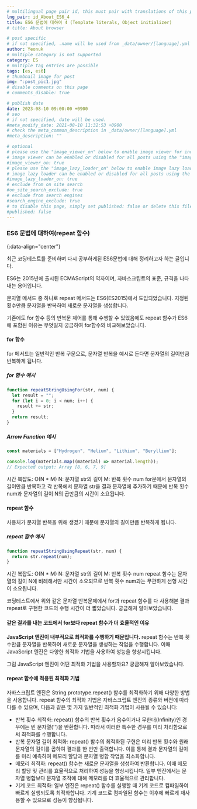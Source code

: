 ```yaml
---
# multilingual page pair id, this must pair with translations of this page. (This name must be unique)
lng_pair: id_About_ES6_4
title: ES6 문법에 대하여 4 (Template literals, Object initializer)
# title: About browser

# post specific
# if not specified, .name will be used from _data/owner/[language].yml
author: Yeonuk
# multiple category is not supported
category: ES
# multiple tag entries are possible
tags: [es, es6]
# thumbnail image for post
img: ":post_pic1.jpg"
# disable comments on this page
# comments_disable: true

# publish date
date: 2023-08-10 09:00:00 +0900
# seo
# if not specified, date will be used.
#meta_modify_date: 2021-08-10 11:32:53 +0900
# check the meta_common_description in _data/owner/[language].yml
#meta_description: ""

# optional
# please use the "image_viewer_on" below to enable image viewer for individual pages or posts (_posts/ or [language]/_posts folders).
# image viewer can be enabled or disabled for all posts using the "image_viewer_posts: true" setting in _data/conf/main.yml.
#image_viewer_on: true
# please use the "image_lazy_loader_on" below to enable image lazy loader for individual pages or posts (_posts/ or [language]/_posts folders).
# image lazy loader can be enabled or disabled for all posts using the "image_lazy_loader_posts: true" setting in _data/conf/main.yml.
#image_lazy_loader_on: true
# exclude from on site search
#on_site_search_exclude: true
# exclude from search engines
#search_engine_exclude: true
# to disable this page, simply set published: false or delete this file
#published: false
---
```


<!-- outline-start -->

### ES6 문법에 대하여(repeat 함수)

{:data-align="center"}

<!-- outline-end -->

최근 코딩테스트를 준비하며 다시 공부하게된 ES6문법에 대해 정리하고자 하는 글입니다.

ES6는 2015년에 출시된 ECMAScript의 약자이며, 자바스크립트의 표준, 규격을 나타내는 용어입니다.

문자열 메서드 중 하나로 repeat 메서드는 ES6(ES2015)에서 도입되었습니다.
지정된 횟수만큼 문자열을 반복하여 새로운 문자열을 생성합니다.

기존에도 for 함수 등의 반복문 제어를 통해 수행할 수 있었음에도 repeat 함수가 ES6에 포함된 이유는 무엇일지 궁금하여 for함수와 비교해보았습니다.

#### for 함수

for 메서드는 일반적인 반복 구문으로, 문자열 반복을 예시로 든다면 문자열의 길이만큼 반복하게 됩니다.

##### for 함수 예시

```javascript
function repeatStringUsingFor(str, num) {
  let result = "";
  for (let i = 0; i < num; i++) {
    result += str;
  }
  return result;
}
```

##### Arrow Function 예시

```javascript
const materials = ["Hydrogen", "Helium", "Lithium", "Beryllium"];

console.log(materials.map((material) => material.length));
// Expected output: Array [8, 6, 7, 9]
```

시간 복잡도: O(N \* M)
N: 문자열 str의 길이
M: 반복 횟수 num
for문에서 문자열의 길이만큼 반복하고 각 반복에서 문자열 str을 결과 문자열에 추가하기 때문에 반복 횟수 num과 문자열의 길이 N의 곱만큼의 시간이 소요됩니다.

#### repeat 함수

사용처가 문자열 반복을 위해 생겼기 때문에 문자열의 길이만큼 반복하게 됩니다.

##### repeat 함수 예시

```javascript
function repeatStringUsingRepeat(str, num) {
  return str.repeat(num);
}
```

시간 복잡도: O(N \* M)
N: 문자열 str의 길이
M: 반복 횟수 num
repeat 함수는 문자열의 길이 N에 비례해서만 시간이 소요되므로 반복 횟수 num과는 무관하게 선형 시간이 소요됩니다.

코딩테스트에서 위와 같은 문자열 반복문제에서 for과 repeat 함수를 다 사용해본 결과
repeat로 구현한 코드의 수행 시간이 더 짧았습니다. 궁금해져 알아보았습니다.

#### 같은 결과를 내는 코드에서 for보다 repeat 함수가 더 효율적인 이유

**JavaScript 엔진이 내부적으로 최적화를 수행하기 때문입니다.** repeat 함수는 반복 횟수만큼 문자열을 반복하여 새로운 문자열을 생성하는 작업을 수행합니다. 이때 JavaScript 엔진은 다양한 최적화 기법을 사용하여 성능을 향상시킵니다.

그럼 JavaScript 엔진이 어떤 최적화 기법을 사용할까요? 궁금해져 알아보았습니다.

#### repeat 함수에 적용된 최적화 기법

자바스크립트 엔진은 String.prototype.repeat() 함수를 최적화하기 위해 다양한 방법을 사용합니다. repeat 함수의 최적화 기법은 자바스크립트 엔진의 종류와 버전에 따라 다를 수 있으며, 다음과 같은 몇 가지 일반적인 최적화 기법이 사용될 수 있습니다:

- 반복 횟수 최적화: repeat() 함수의 반복 횟수가 음수이거나 무한대(Infinity)인 경우에는 빈 문자열('')을 반환합니다. 따라서 이러한 특수한 경우를 미리 처리함으로써 최적화를 수행합니다.
- 반복 문자열 길이 최적화: repeat() 함수의 최적화된 구현은 미리 반복 횟수와 원래 문자열의 길이를 곱하여 결과를 한 번만 출력합니다. 이를 통해 결과 문자열의 길이를 미리 예측하여 메모리 할당과 문자열 병합 작업을 최소화합니다.
- 메모리 최적화: repeat() 함수는 새로운 문자열을 생성하여 반환합니다. 이때 메모리 할당 및 관리를 효율적으로 처리하여 성능을 향상시킵니다. 일부 엔진에서는 문자열 병합보다 문자열 조작에 대해 메모리를 더 효율적으로 관리합니다.
- 기계 코드 최적화: 일부 엔진은 repeat() 함수를 실행할 때 기계 코드로 컴파일하여 빠르게 실행되도록 최적화합니다. 기계 코드로 컴파일된 함수는 이후에 빠르게 재사용할 수 있으므로 성능이 향상됩니다.
